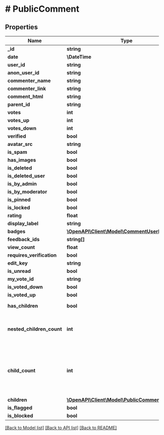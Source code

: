 # # PublicComment

## Properties

Name | Type | Description | Notes
------------ | ------------- | ------------- | -------------
**_id** | **string** |  |
**date** | **\DateTime** |  |
**user_id** | **string** |  | [optional]
**anon_user_id** | **string** |  | [optional]
**commenter_name** | **string** |  |
**commenter_link** | **string** |  | [optional]
**comment_html** | **string** |  |
**parent_id** | **string** |  | [optional]
**votes** | **int** |  | [optional]
**votes_up** | **int** |  | [optional]
**votes_down** | **int** |  | [optional]
**verified** | **bool** |  |
**avatar_src** | **string** |  | [optional]
**is_spam** | **bool** |  | [optional]
**has_images** | **bool** |  | [optional]
**is_deleted** | **bool** |  | [optional]
**is_deleted_user** | **bool** |  | [optional]
**is_by_admin** | **bool** |  | [optional]
**is_by_moderator** | **bool** |  | [optional]
**is_pinned** | **bool** |  | [optional]
**is_locked** | **bool** |  | [optional]
**rating** | **float** |  | [optional]
**display_label** | **string** |  | [optional]
**badges** | [**\OpenAPI\Client\Model\CommentUserBadgeInfo[]**](CommentUserBadgeInfo.md) |  | [optional]
**feedback_ids** | **string[]** |  | [optional]
**view_count** | **float** |  | [optional]
**requires_verification** | **bool** |  | [optional]
**edit_key** | **string** |  | [optional]
**is_unread** | **bool** |  | [optional]
**my_vote_id** | **string** |  | [optional]
**is_voted_down** | **bool** |  | [optional]
**is_voted_up** | **bool** |  | [optional]
**has_children** | **bool** | This is always set when asTree&#x3D;true | [optional]
**nested_children_count** | **int** | The total nested child count included in this response (may be more available w/ pagination) Only set with asTree&#x3D;true, otherwise this will be null. | [optional]
**child_count** | **int** | You must ask the API to count children (with asTree&#x3D;true&amp;countChildren&#x3D;true), otherwise this will be null. This will be the complete direct child count, whereas children may only contain a subset based on pagination. | [optional]
**children** | [**\OpenAPI\Client\Model\PublicComment[]**](PublicComment.md) |  | [optional]
**is_flagged** | **bool** |  | [optional]
**is_blocked** | **bool** |  | [optional]

[[Back to Model list]](../../README.md#models) [[Back to API list]](../../README.md#endpoints) [[Back to README]](../../README.md)
